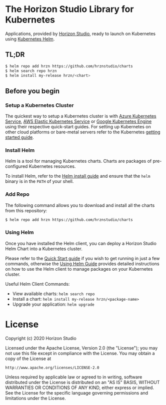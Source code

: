 # The Horizon Studio Library for Kubernetes

Applications, provided by [Horizon Studio](https://hrznstudio.com), ready to launch on Kubernetes using [Kubernetes Helm](https://github.com/helm/helm).

## TL;DR

```bash
$ helm repo add hrzn https://github.com/hrznstudio/charts
$ helm search repo hrzn
$ helm install my-release hrzn/<chart>
```

## Before you begin

### Setup a Kubernetes Cluster

The quickest way to setup a Kubernetes cluster is with [Azure Kubernetes Service](https://azure.microsoft.com/en-us/services/kubernetes-service/), [AWS Elastic Kubernetes Service](https://aws.amazon.com/eks/) or [Google Kubernetes Engine](https://cloud.google.com/kubernetes-engine/) using their respective quick-start guides. For setting up Kubernetes on other cloud platforms or bare-metal servers refer to the Kubernetes [getting started guide](http://kubernetes.io/docs/getting-started-guides/).

### Install Helm

Helm is a tool for managing Kubernetes charts. Charts are packages of pre-configured Kubernetes resources.

To install Helm, refer to the [Helm install guide](https://github.com/helm/helm#install) and ensure that the `helm` binary is in the `PATH` of your shell.

### Add Repo

The following command allows you to download and install all the charts from this repository:

```bash
$ helm repo add hrzn https://github.com/hrznstudio/charts
```

### Using Helm

Once you have installed the Helm client, you can deploy a Horizon Studio Helm Chart into a Kubernetes cluster.

Please refer to the [Quick Start guide](https://github.com/helm/helm/blob/master/docs/quickstart.md) if you wish to get running in just a few commands, otherwise the [Using Helm Guide](https://github.com/helm/helm/blob/master/docs/using_helm.md) provides detailed instructions on how to use the Helm client to manage packages on your Kubernetes cluster.

Useful Helm Client Commands:
* View available charts: `helm search repo`
* Install a chart: `helm install my-release hrzn/<package-name>`
* Upgrade your application: `helm upgrade`

# License

Copyright (c) 2020 Horizon Studio

Licensed under the Apache License, Version 2.0 (the "License");
you may not use this file except in compliance with the License.
You may obtain a copy of the License at

    http://www.apache.org/licenses/LICENSE-2.0

Unless required by applicable law or agreed to in writing, software
distributed under the License is distributed on an "AS IS" BASIS,
WITHOUT WARRANTIES OR CONDITIONS OF ANY KIND, either express or implied.
See the License for the specific language governing permissions and
limitations under the License.
